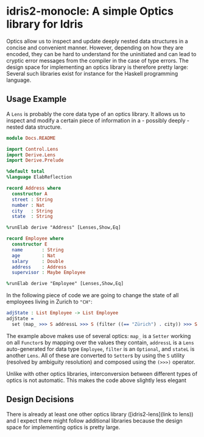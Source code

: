 # idris2-monocle: A simple Optics library for Idris

Optics allow us to inspect and update deeply nested data
structures in a concise and convenient manner. However,
depending on how they are encoded, they can be hard to understand
for the uninitiated and can lead to cryptic error messages from
the compiler in the case of type errors. The design space for
implementing an optics library is therefore pretty large:
Several such libraries exist for instance for the Haskell
programming language.

## Usage Example

A `Lens` is probably the core data type of an optics library.
It allows us to inspect and modify a certain piece of information
in a - possibly deeply - nested data structure.

```idris
module Docs.README

import Control.Lens
import Derive.Lens
import Derive.Prelude

%default total
%language ElabReflection

record Address where
  constructor A
  street : String
  number : Nat
  city   : String
  state  : String

%runElab derive "Address" [Lenses,Show,Eq]

record Employee where
  constructor E
  name       : String
  age        : Nat
  salary     : Double
  address    : Address
  supervisor : Maybe Employee

%runElab derive "Employee" [Lenses,Show,Eq]
```
In the following piece of code we are going to change
the state of all employees living in Zurich to `"CH"`:

```idris
adjState : List Employee -> List Employee
adjState =
  set (map_ >>> S addressL >>> S (filter ((== "Zürich") . city)) >>> S stateL) "CH"
```

The example above makes use of several optics: `map_` is a `Setter` working
on all `Functor`s by mapping over the values they contain, `addressL` is a `Lens`
auto-generated for data type `Employee`, `filter` is an `Optional`, and
`stateL` is another `Lens`. All of these are converted to `Setter`s by using the
`S` utility (resolved by ambiguity resolution) and composed using
the `(>>>)` operator.

Unlike with other optics libraries, interconversion between different types
of optics is not automatic. This makes the code above slightly less elegant

## Design Decisions


There is already at least one other optics library
([idris2-lens](link to lens)) and I expect there might follow additional
libraries because the design space for implementing optics is pretty large.

<!-- vi: filetype=idris2:syntax=markdown
-->
